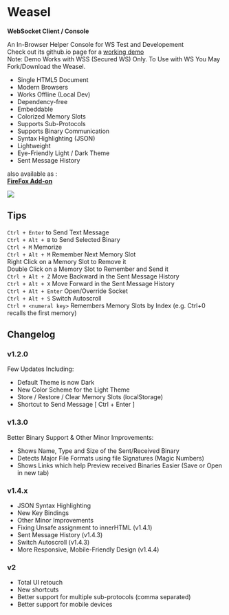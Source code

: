 # Weasel
**WebSocket Client / Console**   

An In-Browser Helper Console for WS Test and Developement    
Check out its github.io page for a [working demo](https://mhgolkar.github.io/Weasel/)  
Note: Demo Works with WSS (Secured WS) Only. To Use with WS You May Fork/Download the Weasel.  

* Single HTML5 Document  
* Modern Browsers  
* Works Offline (Local Dev)  
* Dependency-free  
* Embeddable  
* Colorized Memory Slots  
* Supports Sub-Protocols  
* Supports Binary Communication  
* Syntax Highlighting (JSON)  
* Lightweight  
* Eye-Friendly Light / Dark Theme   
* Sent Message History   
  
also available as :  
**[FireFox Add-on](https://addons.mozilla.org/en-US/firefox/addon/websocket-weasel/)**  

[![](https://raw.githubusercontent.com/mhgolkar/Weasel/gh-pages/websocket-weasel-in-action.png)](https://mhgolkar.github.io/Weasel/) 

## Tips
`Ctrl + Enter` to Send Text Message  
`Ctrl + Alt + B` to Send Selected Binary  
`Ctrl + M` Memorize  
`Ctrl + Alt + M` Remember Next Memory Slot  
Right Click on a Memory Slot to Remove it  
Double Click on a Memory Slot to Remember and Send it   
`Ctrl + Alt + Z` Move Backward in the Sent Message History   
`Ctrl + Alt + X` Move Forward in the Sent Message History   
`Ctrl + Alt + Enter` Open/Override Socket   
`Ctrl + Alt + S` Switch Autoscroll   
`Ctrl + <numeral key>` Remembers Memory Slots by Index (e.g. Ctrl+0 recalls the first memory)   

## Changelog
### v1.2.0
Few Updates Including:  
- Default Theme is now Dark  
- New Color Scheme for the Light Theme  
- Store / Restore / Clear Memory Slots (localStorage)  
- Shortcut to Send Message [ Ctrl + Enter ]  

### v1.3.0
Better Binary Support & Other Minor Improvements:  
- Shows Name, Type and Size of the Sent/Received Binary  
- Detects Major File Formats using file Signatures (Magic Numbers)  
- Shows Links which help Preview received Binaries Easier (Save or Open in new tab)  

### v1.4.x
- JSON Syntax Highlighting  
- New Key Bindings   
- Other Minor Improvements   
- Fixing Unsafe assignment to innerHTML (v1.4.1)   
- Sent Message History (v1.4.3)   
- Switch Autoscroll (v1.4.3)   
- More Responsive, Mobile-Friendly Design (v1.4.4)   

### v2
- Total UI retouch   
- New shortcuts   
- Better support for multiple sub-protocols (comma separated)   
- Better support for mobile devices   
